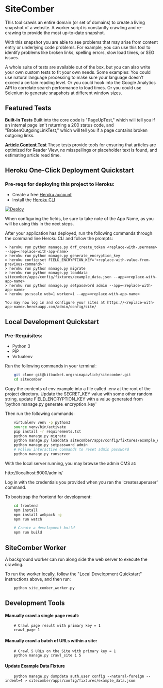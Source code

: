 # SiteComber
This tool crawls an entire domain (or set of domains) to create a living snapshot of a website. A worker script is constantly crawling and re-crawing to provide the most up-to-date snapshot.

With this snapshot you are able to see problems that may arise from content entry or underlying code problems. For example, you can use this tool to identify problems like broken links, spelling errors, slow load times, or SEO issues. 

A whole suite of tests are available out of the box, but you can also write your own custom tests to fit your own needs. Some examples: You could use natural language processing to make sure your language doesn't exceed a certain reading level. Or you could hook into the Google Analytics API to correlate search performance to load times. Or you could use Selenium to generate snapshots at different window sizes.

## Featured Tests

**Built-In Tests** Built into the core code is "PageUpTest," which will tell you if an internal page isn't returning a 200 status code, and "BrokenOutgoingLinkTest," which will tell you if a page contains broken outgoing links.

**[Article Content Test](https://github.com/ninapavlich/sitecomber-article-tests)** These tests provide tools for ensuring that articles are optimized for Reader View, no misspellings or placeholder text is found, and estimating article read time.

## Heroku One-Click Deployment Quickstart

### Pre-reqs for deploying this project to Heroku:
 * Create a free [Heroku account](https://signup.heroku.com/) 
 * Install the [Heroku CLI](https://devcenter.heroku.com/articles/heroku-cli)

[![Deploy](https://www.herokucdn.com/deploy/button.svg)](https://heroku.com/deploy?template=https://github.com/ninapavlich/sitecomber/blob/master)

When configuring the fields, be sure to take note of the App Name, as you will be using this in the next steps. 

After your application has deployed, run the following commands through the command line Heroku CLI and follow the prompts:

    > heroku run python manage.py drf_create_token <replace-with-username> --app=<replace-with-app-name>
    > heroku run python manage.py generate_encryption_key
    > heroku config:set FIELD_ENCRYPTION_KEY='<replace-with-value-from-previous-command>'
    > heroku run python manage.py migrate
    > heroku run python manage.py loaddata sitecomber/apps/config/fixtures/example_data.json --app=<replace-with-app-name>
    > heroku run python manage.py setpassword admin --app=<replace-with-app-name>
    > heroku ps:scale web=1 worker=1 --app=<replace-with-app-name>

    You may now log in and configure your sites at https://<replace-with-app-name>.herokuapp.com/admin/config/site/

## Local Development Quickstart

### Pre-Requisites:

* Python 3
* PIP
* Virtualenv

Run the following commands in your terminal:

```bash
	git clone git@bitbucket.org:ninapavlich/sitecomber.git
    cd sitecomber
```

Copy the contents of env.example into a file called .env at the root of the 
project directory. Update the SECRET_KEY value with some other random string, 
update FIELD_ENCRYPTION_KEY with a value generated from 'python manage.py generate_encryption_key'

Then run the following commands:

```bash
    virtualenv venv -p python3
    source venv/bin/activate
    pip install -r requirements.txt
    python manage.py migrate
    python manage.py loaddata sitecomber/apps/config/fixtures/example_data.json
    python manage.py setpassword admin
    # Follow interactive commands to reset admin password
    python manage.py runserver
```

With the local server running, you may browse the admin CMS at: 

http://localhost:8000/admin/

Log in with the credentials you provided when you ran the 'createsuperuser' command.

To bootstrap the frontend for development:

```bash
    cd frontend
    npm install
    npm install webpack -g
    npm run watch

    # Create a development build
    npm run build
```

## SiteComber Worker

A background worker can run along side the web server to execute the crawling.

To run the worker locally, follow the "Local Development Quickstart" instructions above, and then run:

```bash
    python site_comber_worker.py
```

## Development Tools

#### Manually crawl a single page result:
```
    # Crawl page result with primary key = 1
    crawl_page 1
```

#### Manually crawl a batch of URLs within a site:
```
    # Crawl 5 URLs on the Site with primary key = 1
    python manage.py crawl_site 1 5  
```

#### Update Example Data Fixture
```
    python manage.py dumpdata auth.user config --natural-foreign --indent=4 > sitecomber/apps/config/fixtures/example_data.json
```

